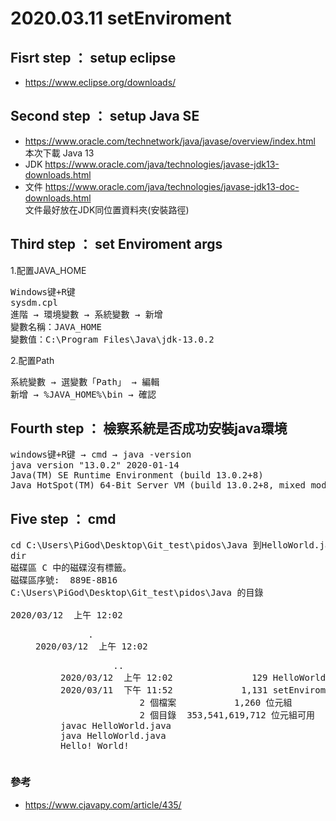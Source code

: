 # 2020.03.11 setEnviroment

## Fisrt step ： setup eclipse
* https://www.eclipse.org/downloads/<br>

## Second step ： setup Java SE
* https://www.oracle.com/technetwork/java/javase/overview/index.html <br>
本次下載 Java 13
* JDK https://www.oracle.com/java/technologies/javase-jdk13-downloads.html
* 文件 https://www.oracle.com/java/technologies/javase-jdk13-doc-downloads.html<br>
文件最好放在JDK同位置資料夾(安裝路徑)

## Third step ： set Enviroment args
1.配置JAVA_HOME
<pre>Windows键+R键
sysdm.cpl
進階 → 環境變數 → 系統變數 → 新增
變數名稱：JAVA_HOME
變數值：C:\Program Files\Java\jdk-13.0.2
</pre>
2.配置Path
<pre>
系統變數 → 選變數「Path」 → 編輯
新增 → %JAVA_HOME%\bin → 確認
</pre>

## Fourth step ： 檢察系統是否成功安裝java環境
<pre>
windows键+R键 → cmd → java -version
java version "13.0.2" 2020-01-14
Java(TM) SE Runtime Environment (build 13.0.2+8)
Java HotSpot(TM) 64-Bit Server VM (build 13.0.2+8, mixed mode, sharing)
</pre>

## Five step ： cmd
<pre>
cd C:\Users\PiGod\Desktop\Git_test\pidos\Java 到HelloWorld.java的位置
dir
磁碟區 C 中的磁碟沒有標籤。
磁碟區序號:  889E-8B16
C:\Users\PiGod\Desktop\Git_test\pidos\Java 的目錄

2020/03/12  上午 12:02    <DIR>          .
2020/03/12  上午 12:02    <DIR>          ..
2020/03/12  上午 12:02               129 HelloWorld.java
2020/03/11  下午 11:52             1,131 setEnviroment.md
               2 個檔案           1,260 位元組
               2 個目錄  353,541,619,712 位元組可用
javac HelloWorld.java
java HelloWorld.java
Hello! World!
</pre>

### 參考
* https://www.cjavapy.com/article/435/
